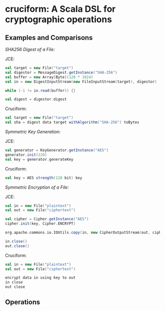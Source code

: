 cruciform: A Scala DSL for cryptographic operations
===================================================

Examples and Comparisons
------------------------

*SHA256 Digest of a File:*

JCE:
```Scala
val target = new File("target")
val digestor = MessageDigest.getInstance("SHA-256")
val buffer = new Array[Byte](128 * 1024)
val in = new DigestInputStream(new FileInputStream(target), digestor)

while (-1 != in.read(buffer)) {}

val digest = digestor.digest
```

Cruciform:
```Scala
val target = new File("target")
val sha = digest data target withAlgorithm("SHA-256") toBytes
```

*Symmetric Key Generation:*

JCE:
```Scala
val generator = KeyGenerator.getInstance("AES")
generator.init(128)
val key = generator.generateKey
```

Cruciform:
```Scala
val key = AES strength(128 bit) key
```

*Symmetric Encryption of a File:*

JCE:
```Scala
val in = new File("plaintext")
val out = new File("ciphertext")

val cipher = Cipher.getInstance("AES")
cipher.init(key, Cipher.ENCRYPT)

org.apache.commons.io.IOUtils.copy(in, new CipherOutputStream(out, cipher))

in.close()
out.close()
```

Cruciform:
```Scala
val in = new File("plaintext")
val out = new File("ciphertext")

encrypt data in using key to out
in close
out close
```


Operations
----------


